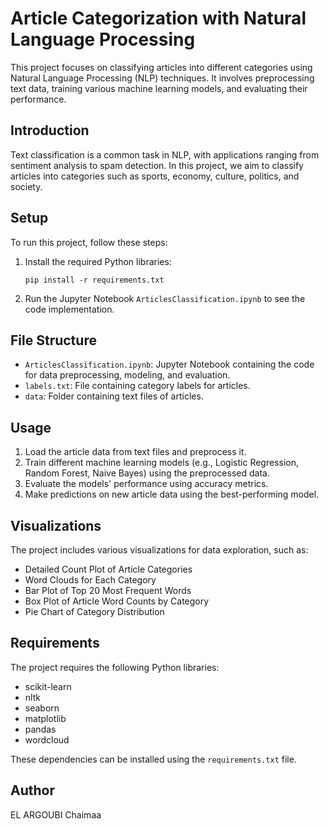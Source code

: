 #  Article Categorization with Natural Language Processing

This project focuses on classifying articles into different categories using Natural Language Processing (NLP) techniques. It involves preprocessing text data, training various machine learning models, and evaluating their performance.

## Introduction

Text classification is a common task in NLP, with applications ranging from sentiment analysis to spam detection. In this project, we aim to classify articles into categories such as sports, economy, culture, politics, and society.

## Setup

To run this project, follow these steps:

1. Install the required Python libraries:
    ```
    pip install -r requirements.txt
    ```

2. Run the Jupyter Notebook `ArticlesClassification.ipynb` to see the code implementation.

## File Structure

- `ArticlesClassification.ipynb`: Jupyter Notebook containing the code for data preprocessing, modeling, and evaluation.
- `labels.txt`: File containing category labels for articles.
- `data`: Folder containing text files of articles.

## Usage

1. Load the article data from text files and preprocess it.
2. Train different machine learning models (e.g., Logistic Regression, Random Forest, Naive Bayes) using the preprocessed data.
3. Evaluate the models' performance using accuracy metrics.
4. Make predictions on new article data using the best-performing model.

## Visualizations

The project includes various visualizations for data exploration, such as:
- Detailed Count Plot of Article Categories
- Word Clouds for Each Category
- Bar Plot of Top 20 Most Frequent Words
- Box Plot of Article Word Counts by Category
- Pie Chart of Category Distribution

## Requirements

The project requires the following Python libraries:
- scikit-learn
- nltk
- seaborn
- matplotlib
- pandas
- wordcloud

These dependencies can be installed using the `requirements.txt` file.

## Author

EL ARGOUBI Chaimaa
